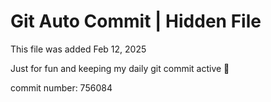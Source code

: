 # Git Auto Commit | Hidden File

This file was added Feb 12, 2025

Just for fun and keeping my daily git commit active 🤪

commit number: 756084
